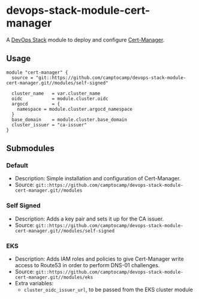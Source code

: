 # devops-stack-module-cert-manager

A [DevOps Stack](https://devops-stack.io) module to deploy and configure [Cert-Manager](https://cert-manager.io).


## Usage

```hcl
module "cert-manager" {
  source = "git::https://github.com/camptocamp/devops-stack-module-cert-manager.git//modules/self-signed"

  cluster_name   = var.cluster_name
  oidc           = module.cluster.oidc
  argocd         = {
    namespace = module.cluster.argocd_namespace
  }
  base_domain    = module.cluster.base_domain
  cluster_issuer = "ca-issuer"
}
```

## Submodules

### Default

- Description: Simple installation and configuration of Cert-Manager.
- Source: `git::https://github.com/camptocamp/devops-stack-module-cert-manager.git//modules`


### Self Signed

- Description: Adds a key pair and sets it up for the CA issuer.
- Source: `git::https://github.com/camptocamp/devops-stack-module-cert-manager.git//modules/self-signed`


### EKS

- Description: Adds IAM roles and policies to give Cert-Manager write access to
  Route53 in order to perform DNS-01 challenges.
- Source: `git::https://github.com/camptocamp/devops-stack-module-cert-manager.git//modules/eks`
- Extra variables:
   - `cluster_oidc_issuer_url`, to be passed from the EKS cluster module

